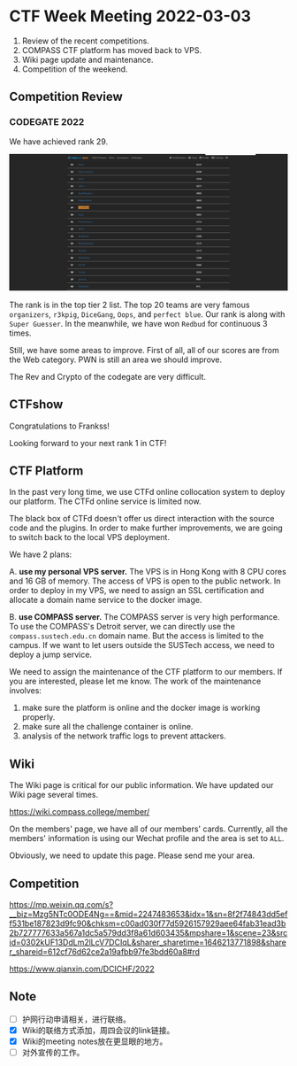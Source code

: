 # CTF Week Meeting 2022-03-03

1. Review of the recent competitions.
1. COMPASS CTF platform has moved back to VPS.
1. Wiki page update and maintenance.
1. Competition of the weekend.

## Competition Review

### CODEGATE 2022

We have achieved rank 29.

![CODEGATE 2022](../assets/codegate_1.png)

The rank is in the top tier 2 list. The top 20 teams are very famous `organizers`, `r3kpig`, `DiceGang`, `Oops`, and `perfect blue`. Our rank is along with `Super Guesser`. In the meanwhile, we have won `Redbud` for continuous 3 times.

Still, we have some areas to improve. First of all, all of our scores are from the Web category. PWN is still an area we should improve.

The Rev and Crypto of the codegate are very difficult.

## CTFshow

Congratulations to Frankss!

Looking forward to your next rank 1 in CTF!

## CTF Platform

In the past very long time, we use CTFd online collocation system to deploy our platform. The CTFd online service is limited now.

The black box of CTFd doesn't offer us direct interaction with the source code and the plugins. In order to make further improvements, we are going to switch back to the local VPS deployment.

We have 2 plans:

A. **use my personal VPS server.** The VPS is in Hong Kong with 8 CPU cores and 16 GB of memory. The access of VPS is open to the public network. In order to deploy in my VPS, we need to assign an SSL certification and allocate a domain name service to the docker image.

B. **use COMPASS server.** The COMPASS server is very high performance. To use the COMPASS's Detroit server, we can directly use the `compass.sustech.edu.cn` domain name. But the access is limited to the campus. If we want to let users outside the SUSTech access, we need to deploy a jump service.

We need to assign the maintenance of the CTF platform to our members. If you are interested, please let me know. The work of the maintenance involves:

1. make sure the platform is online and the docker image is working properly.
2. make sure all the challenge container is online.
3. analysis of the network traffic logs to prevent attackers.

## Wiki

The Wiki page is critical for our public information. We have updated our Wiki page several times.

https://wiki.compass.college/member/

On the members' page, we have all of our members' cards. Currently, all the members' information is using our Wechat profile and the area is set to `ALL`.

Obviously, we need to update this page. Please send me your area.

## Competition

https://mp.weixin.qq.com/s?__biz=Mzg5NTc0ODE4Ng==&mid=2247483653&idx=1&sn=8f2f74843dd5eff531be187823d9fc90&chksm=c00ad030f77d5926157929aee64fab31ead3b2b727777633a567a1dc5a579dd3f8a61d603435&mpshare=1&scene=23&srcid=0302kUF13DdLm2lLcV7DCIqL&sharer_sharetime=1646213771898&sharer_shareid=612cf76d62ce2a19afbb97fe3bdd60a8#rd

https://www.qianxin.com/DCICHF/2022

## Note

- [ ] 护网行动申请相关，进行联络。
- [x] Wiki的联络方式添加，周四会议的link链接。
- [x] Wiki的meeting notes放在更显眼的地方。
- [ ] 对外宣传的工作。
